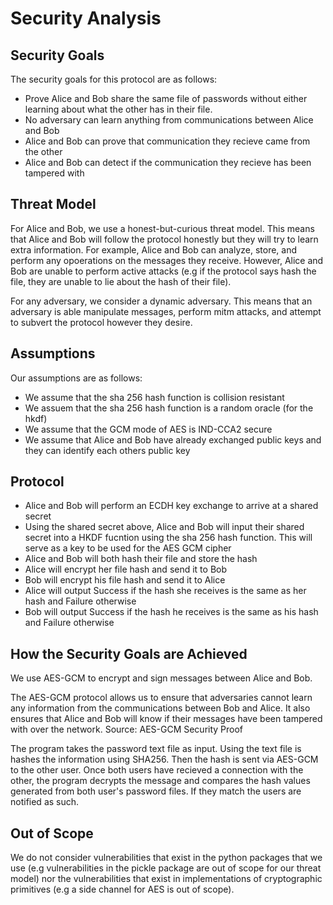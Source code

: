 # Security Analysis

## Security Goals
The security goals for this protocol are as follows:
- Prove Alice and Bob share the same file of passwords without either learning about what the other has in their file.
- No adversary can learn anything from communications between Alice and Bob
- Alice and Bob can prove that communication they recieve came from the other
- Alice and Bob can detect if the communication they recieve has been tampered with

## Threat Model 

For Alice and Bob, we use a honest-but-curious threat model. This means that Alice and Bob will follow the protocol honestly but they will try to learn extra information. For example, Alice and Bob can analyze, store, and perform any opoerations on the messages they receive. However, Alice and Bob are unable to perform active attacks (e.g if the protocol says hash the file, they are unable to lie about the hash of their file). 

For any adversary, we consider a dynamic adversary. This means that an adversary is able manipulate messages, perform mitm attacks, and attempt to subvert the protocol however they desire. 


## Assumptions 

Our assumptions are as follows:
- We assume that the sha 256 hash function is collision resistant 
- We assuem that the sha 256 hash function is a random oracle (for the hkdf)
- We assume that the GCM mode of AES is IND-CCA2 secure 
- We assume that Alice and Bob have already exchanged public keys and they can identify each others public key 

## Protocol 

- Alice and Bob will perform an ECDH key exchange to arrive at a shared secret
- Using the shared secret above, Alice and Bob will input their shared secret into a HKDF fucntion using the sha 256 hash function. This will serve as a key to be used for the AES GCM cipher
- Alice and Bob will both hash their file and store the hash
- Alice will encrypt her file hash and send it to Bob
- Bob will encrypt his file hash and send it to Alice
- Alice will output Success if the hash she receives is the same as her hash and Failure otherwise
- Bob will output Success if the hash he receives is the same as his hash and Failure otherwise

## How the Security Goals are Achieved
We use AES-GCM to encrypt and sign messages between Alice and Bob.

The AES-GCM protocol allows us to ensure that adversaries cannot learn any information from the communications between Bob and Alice. It also ensures that Alice and Bob will know if their messages have been tampered with over the network. Source: AES-GCM Security Proof

The program takes the password text file as input. Using the text file is hashes the information using SHA256. Then the hash is sent via AES-GCM to the other user. Once both users have recieved a connection with the other, the program decrypts the message and compares the hash values generated from both user's password files. If they match the users are notified as such.

## Out of Scope

We do not consider vulnerabilities that exist in the python packages that we use (e.g vulnerabilities in the pickle package are out of scope for our threat model) nor the vulnerabilities that exist in implementations of cryptographic primitives (e.g a side channel for AES is out of scope).

